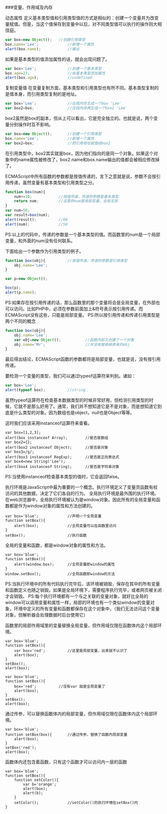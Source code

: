 ###变量、作用域及内存

动态属性
定义基本类型值和引用类型值的方式是相似的：创建一个变量并为改变量赋值。但是，当这个值保存到变量中以后，对不同类型值可以执行的操作则大相径庭。
```js
var box=new Object();  	//创建引用类型
box.name='Lee';				//新增一个属性
alert(box.name);			//输出
```
如果是基本类型的值添加属性的话，就会出现问题了。
```js
var box='Lee';				//创建一个基本类型
box.age=27;					//给基本类型添加属性
alert(box.age);				//undefined
```
复制变量值
在变量复制方面，基本类型和引用类型也有所不同。基本类型复制的是值本身，而引用类型复制的是地址。
```js
var box='Lee';				//在栈内存生成一个box 'Lee'
var box2=box;				//在栈内存再生成一个box2 'Lee'
```
box2虽然是box的副本，但从上可以看出，它是完全独立的。也就是说，两个变量分别操作时互不影响。
```js
var box=new Object();		//创建一个引用类型
box.name='Lee';				//新增一个属性
var box2=box;				//把引用地址赋值给box2
```
在引用类型中，box2其实就是box，因为他们指向的是同一个对象。如果这个对象中的name属性被修改了，box2.name和box.name输出的值都会被相应修改掉了。

ECMAScript中所有函数的参数都是按值传递的，言下之意就是说，参数不会按引用传递，虽然变量有基本类型和引用类型之分。
```js
function box(num){
	num+=10;			//按值传递，传递的参数是基本类型
	return num;			//这里的num是局部变量，全局无效
}
var num=50;
var result=box(num);
alert(result);			//60
alert(num);				//50
```
PS:以上的代码中，传递的参数是一个基本类型的值。而函数里的num是一个局部变量，和外面的num没有任何联系。

下面给出一个参数作为引用类型的例子。
```js
function box(obj){			//按值传递，传递的参数是引用类型
	obj.name='Lee';
}

var p=new Object();

box(p);
alert(p.name);
```
PS:如果存在按引用传递的话，那么函数里的那个变量将会是全局变量，在外部也可以访问。比如PHP中，必须在参数前面加上&符号表示按引用传递。而ECMAScript没有这些，只能是局部变量。
PS:所以按引用传递和传递引用类型是两个不同的概念
```js
function box(obj){
	obj.name='Lee';
	var obj=new Object();			//函数内部又创建了一个对象
	obj.name='Mr';					//并没有替换掉原来的obj
}
```
最后得出结论，ECMAScript函数的参数都将是局部变量，也就是说，没有按引用传递。

要检测一个变量的类型，我们可以通过typeof运算符来判别。诸如：
```js
var box='Lee';
alert(typeof box);			//string
```
虽然typeof运算符在检查基本数据类型的时候非常好用，但检测引用类型的时候，它就不是那么好用了。通常，我们并不想知道它是不是对象，而是想知道它到底是什么类型的对象。因为数组也是object，null也是Object等等。

这时我们应该采用instanceof运算符来查看。

    var box=[1,2,3];
    alert(box instanceof Array);		//是否是数组
    var box2={};
    alert(box2 instanceof Object);		//是否是对象
    var box3=/g/;
    alert(box3 instanceof RegExp);		//是否是正则表达式
    var box4=new String('Lee');
    alert(box4 instanceof String);		//是否是字符串对象

PS:当使用instanceof检查基本类型的值时，它会返回false。

执行环境是JavaScript中最为重要的一个概念。执行环境定义了变量货函数有权访问的其他数据，决定了它们各自的行为。
全局执行环境是最外围的执行环境。在web浏览器中，全局执行环境被认为是window对象。因此所有的全局变量和函数都是作为window对象的属性和方法创建的。

    var box='blue';				//声明一个全局变量
    function setBox(){
    	alert(box);				//全局变量可以在函数里访问
    }
    setBox();					//执行函数

全局的变量和函数，都是window对象的属性和方法。

    var box='blue';
    function setBox(){
    	alert(window.box);		//全局变量即window的属性
    }
    window.setBox();			//全局函数即window的方法

PS:当执行环境中的所有代码执行完毕后，该环境被销毁，保存在其中的所有变量和函数定义也随之销毁。如果是全局环境下，需要程序执行完毕，或者网页被关闭才会销毁。
PS:每个执行环境都有一个与之关联的变量对象，就好比全局的window可以调用变量和属性一样，局部的环境也有一个类似window的变量对象，环境中定义的所有变量和函数都保存在这个对象中，（我们无法访问这个变量对象，但解析器会处理数据时后台使用它）

函数里的局部作用域里的变量替换全局变量，但作用域仅限在函数体内这个局部环境。

    var box='blue';
    function setBox(){
    	var box='red';			//这里是局部变量，出来就不认识了
    	alert(box);
    }
    setBox();
    alert(box);
    
    var box='blue';
    function setBox(){
    	box='red';			//没有var 就是全局变量了
    	alert(box);
    }
    setBox();
    alert(box);

通过传参，可以替换函数体内的局部变量，但作用域仅限在函数体内这个局部环境。

    var box='blue';
    function setBox(box){		//通过传参，替换了函数内局部变量
    	alert(box);
    }
    setBox('red');
    alert(box);

函数体内还包含着函数，只有这个函数才可以访问内一层的函数

    var box='blue';
    function setBox(){
    	function setColor(){
    		var b='orange';
    		alert(box);
    		alert(b);
    	}
    	setColor();				//setColor()的执行环境在setBox()内
    }


